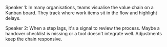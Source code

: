 Speaker 1: In many organisations, teams visualise the value chain on a Kanban board. They track where work items sit in the flow and highlight delays.

Speaker 2: When a step lags, it's a signal to review the process. Maybe a handover checklist is missing or a tool doesn't integrate well. Adjustments keep the chain responsive.
